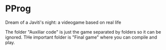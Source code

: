 # PProg
Dream of a Javiti's night: a videogame based on real life

The folder "Auxiliar code" is just the game separated by folders so it can be ignored. 
THe important folder is "Final game" where you can compile and play.
